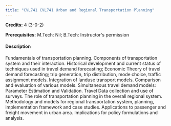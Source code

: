 ```yaml
---
title: "CVL741 CVL741 Urban and Regional Transportation Planning"
---
```

**Credits:** 4 (3-0-2)

**Prerequisites:** M.Tech: Nil; B.Tech: Instructor's permission

#### Description
Fundamentals of transportation planning. Components of transportation system and their interaction. Historical development and current status of techniques used in travel demand forecasting; Economic Theory of travel demand forecasting; trip generation, trip distribution, mode choice, traffic assignment models. Integration of landuse transport models. Comparison and evaluation of various models. Simultaneous travel demand models: Parameter Estimation and Validation. Travel Data collection and use of surveys. The role of transportation planning in the overall regional system. Methodology and models for regional transportation system, planning, implementation framework and case studies. Applications to passenger and freight movement in urban area. Implications for policy formulations and analysis.